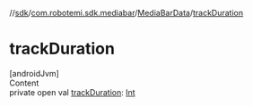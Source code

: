 //[sdk](../../../index.md)/[com.robotemi.sdk.mediabar](../index.md)/[MediaBarData](index.md)/[trackDuration](track-duration.md)



# trackDuration  
[androidJvm]  
Content  
private open val [trackDuration](track-duration.md): [Int](https://kotlinlang.org/api/latest/jvm/stdlib/kotlin/-int/index.html)  



